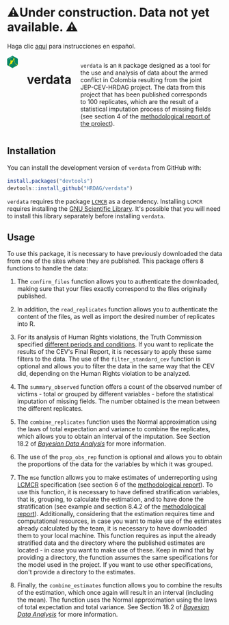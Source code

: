 
# ⚠️Under construction. Data not yet available. ⚠️

Haga clic [aquí](https://github.com/HRDAG/verdata/blob/main/README.md) para instrucciones en español.

<div class="columns">

<div class="column" width="40%">

<img src="../../man/figures/verdata_HEX_v2_249x288_transp.png" align="right" width="200" />

</div>

# verdata

`verdata` is an `R` package designed as a tool for the use and analysis of data about the armed conflict in Colombia resulting from the joint JEP-CEV-HRDAG project. The data from this project that has been published corresponds to 100 replicates, which are
the result of a statistical imputation process of missing fields (see section 4 of the [methodological report of the project](https://www.comisiondelaverdad.co/sites/default/files/descargables/2022-08/04_Anexo_Proyecto_JEP_CEV_HRDAG_08022022.pdf)).

<div class="column" width="60%">

</div>

</div>

## Installation

You can install the development version of `verdata` from GitHub with:

```r
install.packages("devtools")
devtools::install_github("HRDAG/verdata")
```

`verdata` requires the package [`LCMCR`](https://cran.r-project.org/web/packages/LCMCR/index.html) as a dependency. Installing `LCMCR` requires installing the [GNU Scientific Library](https://www.gnu.org/software/gsl/). It's possible that you will need to install this library separately before installing `verdata`.

## Usage

To use this package, it is necessary to have previously downloaded the data from one of the sites where they are published. This package offers 8 functions to handle the data:

1. The `confirm_files` function allows you to authenticate the downloaded, making sure that your files exactly correspond to
the files originally published.

2. In addition, the `read_replicates` function allows you to authenticate the content of the files, as well as import the
desired number of replicates into R.

3. For its analysis of Human Rights violations, the Truth Commission specified [different periods and conditions](https://www.comisiondelaverdad.co/hasta-la-guerra-tiene-limites). If you want
to replicate the results of the CEV's Final Report, it is necessary to apply these same filters to the data. The use of the `filter_standard_cev` function is optional and allows you to filter the data in the same way that the CEV did, depending on
the Human Rights violation to be analyzed.

4. The `summary_observed` function offers a count of the observed number of victims - total or grouped by different variables -
before the statistical imputation of missing fields. The number obtained is the mean between the different replicates.

5. The `combine_replicates` function uses the Normal approximation using the laws of total expectation and variance to combine the replicates, which allows you to obtain an interval of the imputation. See Section 18.2 of [*Bayesian Data Analysis*](http://www.stat.columbia.edu/~gelman/book/) for more information.

6. The use of the `prop_obs_rep` function is optional and allows you to obtain the proportions of the data for the variables
by which it was grouped.

7. The `mse` function allows you to make estimates of underreporting using [LCMCR](https://onlinelibrary.wiley.com/doi/10.1111/biom.12502) specification (see section 6 of the [methodological report](https://www.comisiondelaverdad.co/sites/default/files/descargables/2022-08/04_Anexo_Proyecto_JEP_CEV_HRDAG_08022022.pdf)).
To use this function, it is necessary to have defined stratification variables, that is, grouping, to calculate the estimation,
and to have done the stratification (see example and section 8.4.2 of the [methodological report](https://www.comisiondelaverdad.co/sites/default/files/descargables/2022-08/04_Anexo_Proyecto_JEP_CEV_HRDAG_08022022.pdf)).
Additionally, considering that the estimation requires time and computational resources, in case you want to make use of the
estimates already calculated by the team, it is necessary to have downloaded them to your local machine. This function requires
as input the already stratified data and the directory where the published estimates are located - in case you want to make use
of these. Keep in mind that by providing a directory, the function assumes the same specifications for the model used in the
project. If you want to use other specifications, don't provide a directory to the estimates.

8. Finally, the `combine_estimates` function allows you to combine the results of the estimation, which once again will result in
an interval (including the mean). The function uses the Normal approximation using the laws of total expectation and total variance. See Section 18.2 of [*Bayesian Data Analysis*](http://www.stat.columbia.edu/~gelman/book/) for more information.
